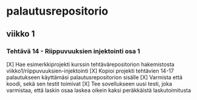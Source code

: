 # palautusrepositorio

## viikko 1

### Tehtävä 14 - Riippuvuuksien injektointi osa 1
[X] Hae esimerkkiprojekti kurssin tehtävärepositorion hakemistosta viikko1/riippuvuuksien-injektointi
[X] Kopioi projekti tehtävien 14-17 palautukseen käyttämäsi palautusrepositorion sisälle
[X] Varmista että koodi, sekä sen testit toimivat
[X] Tee sovellukseen uusi testi, joka varmistaa, että laskin osaa laskea oikein kaksi peräkkäistä laskutoimitusta
